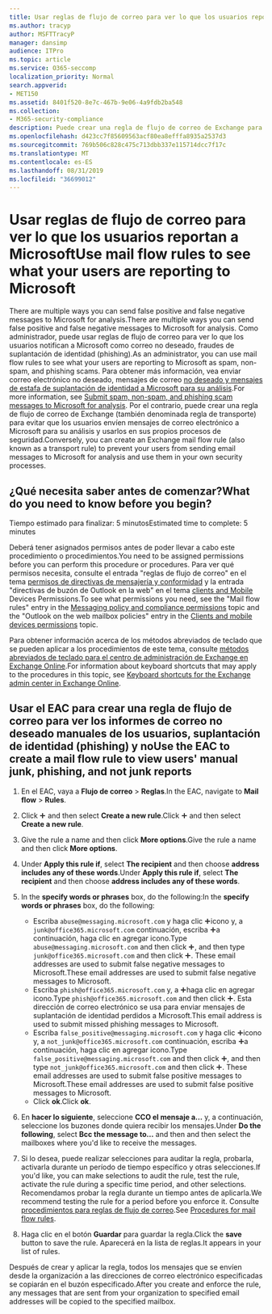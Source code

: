 ```yaml
---
title: Usar reglas de flujo de correo para ver lo que los usuarios reportan a Microsoft
ms.author: tracyp
author: MSFTTracyP
manager: dansimp
audience: ITPro
ms.topic: article
ms.service: O365-seccomp
localization_priority: Normal
search.appverid:
- MET150
ms.assetid: 8401f520-8e7c-467b-9e06-4a9fdb2ba548
ms.collection:
- M365-security-compliance
description: Puede crear una regla de flujo de correo de Exchange para evitar que los usuarios envíen mensajes de correo electrónico a Microsoft para su análisis y usarlos en sus propios procesos de seguridad.
ms.openlocfilehash: d423cc7f85609563acf80ea8efffa8935a2537d3
ms.sourcegitcommit: 769b506c828c475c713dbb337e115714dcc7f17c
ms.translationtype: MT
ms.contentlocale: es-ES
ms.lasthandoff: 08/31/2019
ms.locfileid: "36699012"
---
```

# <a name="use-mail-flow-rules-to-see-what-your-users-are-reporting-to-microsoft"></a><span data-ttu-id="4527a-103">Usar reglas de flujo de correo para ver lo que los usuarios reportan a Microsoft</span><span class="sxs-lookup"><span data-stu-id="4527a-103">Use mail flow rules to see what your users are reporting to Microsoft</span></span>

<span data-ttu-id="4527a-104">There are multiple ways you can send false positive and false negative messages to Microsoft for analysis.</span><span class="sxs-lookup"><span data-stu-id="4527a-104">There are multiple ways you can send false positive and false negative messages to Microsoft for analysis.</span></span> <span data-ttu-id="4527a-105">Como administrador, puede usar reglas de flujo de correo para ver lo que los usuarios notifican a Microsoft como correo no deseado, fraudes de suplantación de identidad (phishing).</span><span class="sxs-lookup"><span data-stu-id="4527a-105">As an administrator, you can use mail flow rules to see what your users are reporting to Microsoft as spam, non-spam, and phishing scams.</span></span> <span data-ttu-id="4527a-106">Para obtener más información, vea enviar correo electrónico no deseado, mensajes de correo [no deseado y mensajes de estafa de suplantación de identidad a Microsoft para su análisis](submit-spam-non-spam-and-phishing-scam-messages-to-microsoft-for-analysis.md).</span><span class="sxs-lookup"><span data-stu-id="4527a-106">For more information, see [Submit spam, non-spam, and phishing scam messages to Microsoft for analysis](submit-spam-non-spam-and-phishing-scam-messages-to-microsoft-for-analysis.md).</span></span> <span data-ttu-id="4527a-107">Por el contrario, puede crear una regla de flujo de correo de Exchange (también denominada regla de transporte) para evitar que los usuarios envíen mensajes de correo electrónico a Microsoft para su análisis y usarlos en sus propios procesos de seguridad.</span><span class="sxs-lookup"><span data-stu-id="4527a-107">Conversely, you can create an Exchange mail flow rule (also known as a transport rule) to prevent your users from sending email messages to Microsoft for analysis and use them in your own security processes.</span></span>
  
## <a name="what-do-you-need-to-know-before-you-begin"></a><span data-ttu-id="4527a-108">¿Qué necesita saber antes de comenzar?</span><span class="sxs-lookup"><span data-stu-id="4527a-108">What do you need to know before you begin?</span></span>

<span data-ttu-id="4527a-109">Tiempo estimado para finalizar: 5 minutos</span><span class="sxs-lookup"><span data-stu-id="4527a-109">Estimated time to complete: 5 minutes</span></span>
  
<span data-ttu-id="4527a-110">Deberá tener asignados permisos antes de poder llevar a cabo este procedimiento o procedimientos.</span><span class="sxs-lookup"><span data-stu-id="4527a-110">You need to be assigned permissions before you can perform this procedure or procedures.</span></span> <span data-ttu-id="4527a-111">Para ver qué permisos necesita, consulte el entrada "reglas de flujo de correo" en el tema [permisos de directivas de mensajería y conformidad](http://technet.microsoft.com/library/ec4d3b9f-b85a-4cb9-95f5-6fc149c3899b.aspx) y la entrada "directivas de buzón de Outlook en la web" en el tema [clients and Mobile](http://technet.microsoft.com/library/57eca42a-5a7f-4c65-89f0-7a84f2dbea19.aspx) Devices Permissions.</span><span class="sxs-lookup"><span data-stu-id="4527a-111">To see what permissions you need, see the "Mail flow rules" entry in the [Messaging policy and compliance permissions](http://technet.microsoft.com/library/ec4d3b9f-b85a-4cb9-95f5-6fc149c3899b.aspx) topic and the "Outlook on the web mailbox policies" entry in the [Clients and mobile devices permissions](http://technet.microsoft.com/library/57eca42a-5a7f-4c65-89f0-7a84f2dbea19.aspx) topic.</span></span> 
  
<span data-ttu-id="4527a-112">Para obtener información acerca de los métodos abreviados de teclado que se pueden aplicar a los procedimientos de este tema, consulte [métodos abreviados de teclado para el centro de administración de Exchange en Exchange Online](https://docs.microsoft.com/Exchange/accessibility/keyboard-shortcuts-in-admin-center).</span><span class="sxs-lookup"><span data-stu-id="4527a-112">For information about keyboard shortcuts that may apply to the procedures in this topic, see [Keyboard shortcuts for the Exchange admin center in Exchange Online](https://docs.microsoft.com/Exchange/accessibility/keyboard-shortcuts-in-admin-center).</span></span>
  
## <a name="use-the-eac-to-create-a-mail-flow-rule-to-view-users-manual-junk-phishing-and-not-junk-reports"></a><span data-ttu-id="4527a-113">Usar el EAC para crear una regla de flujo de correo para ver los informes de correo no deseado manuales de los usuarios, suplantación de identidad (phishing) y no</span><span class="sxs-lookup"><span data-stu-id="4527a-113">Use the EAC to create a mail flow rule to view users' manual junk, phishing, and not junk reports</span></span>

1. <span data-ttu-id="4527a-114">En el EAC, vaya a **Flujo de correo** \> **Reglas**.</span><span class="sxs-lookup"><span data-stu-id="4527a-114">In the EAC, navigate to **Mail flow** \> **Rules**.</span></span>
    
2. <span data-ttu-id="4527a-115">Click ![Agregar icono](media/ITPro-EAC-AddIcon.gif) and then select **Create a new rule**.</span><span class="sxs-lookup"><span data-stu-id="4527a-115">Click ![Add Icon](media/ITPro-EAC-AddIcon.gif) and then select **Create a new rule**.</span></span>
    
3. <span data-ttu-id="4527a-116">Give the rule a name and then click **More options**.</span><span class="sxs-lookup"><span data-stu-id="4527a-116">Give the rule a name and then click **More options**.</span></span>
    
4. <span data-ttu-id="4527a-117">Under **Apply this rule if**, select **The recipient** and then choose **address includes any of these words**.</span><span class="sxs-lookup"><span data-stu-id="4527a-117">Under **Apply this rule if**, select **The recipient** and then choose **address includes any of these words**.</span></span>
    
5. <span data-ttu-id="4527a-118">In the **specify words or phrases** box, do the following:</span><span class="sxs-lookup"><span data-stu-id="4527a-118">In the **specify words or phrases** box, do the following:</span></span> 
    - <span data-ttu-id="4527a-119">Escriba `abuse@messaging.microsoft.com` y haga clic ![en agregar](media/ITPro-EAC-AddIcon.gif)icono y, a `junk@office365.microsoft.com` continuación, escriba ![y,](media/ITPro-EAC-AddIcon.gif)a continuación, haga clic en agregar icono.</span><span class="sxs-lookup"><span data-stu-id="4527a-119">Type `abuse@messaging.microsoft.com` and then click ![Add Icon](media/ITPro-EAC-AddIcon.gif), and then type `junk@office365.microsoft.com` and then click ![Add Icon](media/ITPro-EAC-AddIcon.gif).</span></span> <span data-ttu-id="4527a-120">These email addresses are used to submit false negative messages to Microsoft.</span><span class="sxs-lookup"><span data-stu-id="4527a-120">These email addresses are used to submit false negative messages to Microsoft.</span></span>
    - <span data-ttu-id="4527a-121">Escriba `phish@office365.microsoft.com` y, a ![continuación,](media/ITPro-EAC-AddIcon.gif)haga clic en agregar icono.</span><span class="sxs-lookup"><span data-stu-id="4527a-121">Type `phish@office365.microsoft.com` and then click ![Add Icon](media/ITPro-EAC-AddIcon.gif).</span></span> <span data-ttu-id="4527a-122">Esta dirección de correo electrónico se usa para enviar mensajes de suplantación de identidad perdidos a Microsoft.</span><span class="sxs-lookup"><span data-stu-id="4527a-122">This email address is used to submit missed phishing messages to Microsoft.</span></span>
    - <span data-ttu-id="4527a-123">Escriba `false_positive@messaging.microsoft.com` y haga clic ![en agregar](media/ITPro-EAC-AddIcon.gif)icono y, a `not_junk@office365.microsoft.com` continuación, escriba ![y,](media/ITPro-EAC-AddIcon.gif)a continuación, haga clic en agregar icono.</span><span class="sxs-lookup"><span data-stu-id="4527a-123">Type `false_positive@messaging.microsoft.com` and then click ![Add Icon](media/ITPro-EAC-AddIcon.gif), and then type `not_junk@office365.microsoft.com` and then click ![Add Icon](media/ITPro-EAC-AddIcon.gif).</span></span> <span data-ttu-id="4527a-124">These email addresses are used to submit false positive messages to Microsoft.</span><span class="sxs-lookup"><span data-stu-id="4527a-124">These email addresses are used to submit false positive messages to Microsoft.</span></span>
    - <span data-ttu-id="4527a-125">Click **ok**.</span><span class="sxs-lookup"><span data-stu-id="4527a-125">Click **ok**.</span></span>
    
6. <span data-ttu-id="4527a-126">En **hacer lo siguiente**, seleccione **CCO el mensaje a...** y, a continuación, seleccione los buzones donde quiera recibir los mensajes.</span><span class="sxs-lookup"><span data-stu-id="4527a-126">Under **Do the following**, select **Bcc the message to...** and then and then select the mailboxes where you'd like to receive the messages.</span></span> 
    
7. <span data-ttu-id="4527a-127">Si lo desea, puede realizar selecciones para auditar la regla, probarla, activarla durante un período de tiempo específico y otras selecciones.</span><span class="sxs-lookup"><span data-stu-id="4527a-127">If you'd like, you can make selections to audit the rule, test the rule, activate the rule during a specific time period, and other selections.</span></span> <span data-ttu-id="4527a-128">Recomendamos probar la regla durante un tiempo antes de aplicarla.</span><span class="sxs-lookup"><span data-stu-id="4527a-128">We recommend testing the rule for a period before you enforce it.</span></span> <span data-ttu-id="4527a-129">Consulte [procedimientos para reglas de flujo de correo](https://docs.microsoft.com/Exchange/policy-and-compliance/mail-flow-rules/mail-flow-rule-procedures).</span><span class="sxs-lookup"><span data-stu-id="4527a-129">See [Procedures for mail flow rules](https://docs.microsoft.com/Exchange/policy-and-compliance/mail-flow-rules/mail-flow-rule-procedures).</span></span> 
    
8. <span data-ttu-id="4527a-130">Haga clic en el botón **Guardar** para guardar la regla.</span><span class="sxs-lookup"><span data-stu-id="4527a-130">Click the **save** button to save the rule.</span></span> <span data-ttu-id="4527a-131">Aparecerá en la lista de reglas.</span><span class="sxs-lookup"><span data-stu-id="4527a-131">It appears in your list of rules.</span></span> 
    
<span data-ttu-id="4527a-132">Después de crear y aplicar la regla, todos los mensajes que se envíen desde la organización a las direcciones de correo electrónico especificadas se copiarán en el buzón especificado.</span><span class="sxs-lookup"><span data-stu-id="4527a-132">After you create and enforce the rule, any messages that are sent from your organization to specified email addresses will be copied to the specified mailbox.</span></span>
  

